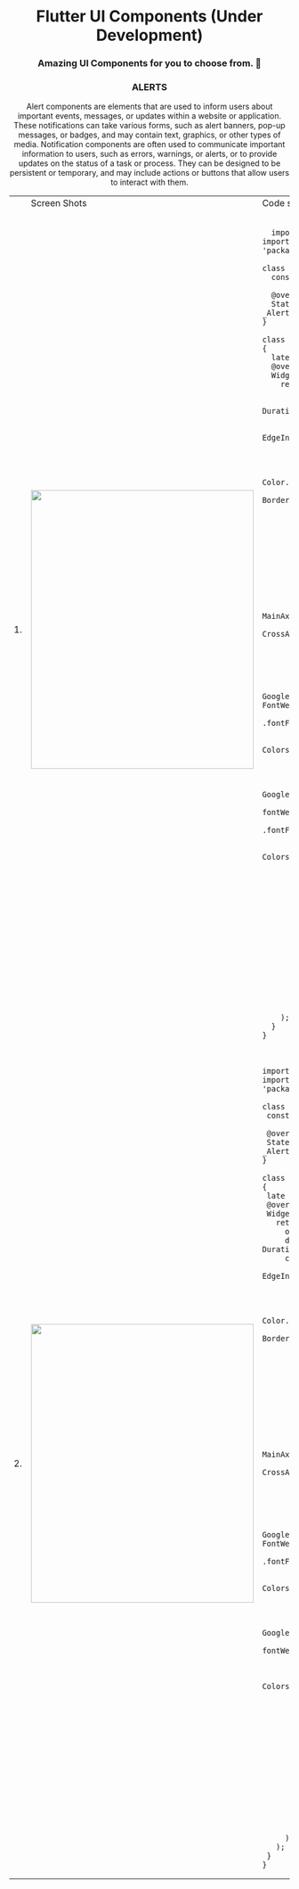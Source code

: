 <h1 align=center> Flutter UI Components (Under Development) </h1>
<h3 align=center> Amazing UI Components for you to choose from. 📜 </h3>
<h3 align=center> ALERTS</h3>
<p align=center>
  Alert components are elements that are used to inform users about important events, messages, or updates within a website or application. These notifications can take various forms, such as alert banners, pop-up messages, or badges, and may contain text, graphics, or other types of media. Notification components are often used to communicate important information to users, such as errors, warnings, or alerts, or to provide updates on the status of a task or process. They can be designed to be persistent or temporary, and may include actions or buttons that allow users to interact with them.
</p>

<table>
  <tr>
    <td></td>
    <td>Screen Shots</td>
    <td>Code snippets</td>
  </tr>
  <tr>
    <td>1.</td>
    <td><img src="https://github.com/Clueless-Community/flutter-ui-components/blob/main/assets/Screenshots/banner.jpg" width=400 height=500></td>
    <td>
    
```flutter

  import 'package:flutter/material.dart';
import 'package:google_fonts/google_fonts.dart';

class Alert1 extends StatefulWidget {
  const Alert1({super.key});

  @override
  State<Alert1> createState() => _Alert1State();
}

class _Alert1State extends State<Alert1> {
  late bool _visible = true;
  @override
  Widget build(BuildContext context) {
    return AnimatedOpacity(
      opacity: _visible ? 1.0 : 0.0,
      duration: const Duration(milliseconds: 500),
      child: Container(
        padding: const EdgeInsets.symmetric(horizontal: 15),
        height: 68,
        width: double.infinity,
        decoration: BoxDecoration(
            color: const Color.fromRGBO(206, 24, 33, 1),
            borderRadius: BorderRadius.circular(8)),
        child: Row(
          children: [
            const Icon(
              Icons.info,
              color: Colors.white,
            ),
            const SizedBox(
              width: 15,
            ),
            Expanded(
              child: Column(
                mainAxisAlignment: MainAxisAlignment.center,
                crossAxisAlignment: CrossAxisAlignment.start,
                children: [
                  Text(
                    'Message',
                    style: TextStyle(
                        fontFamily:
                            GoogleFonts.publicSans(fontWeight: FontWeight.w600)
                                .fontFamily,
                        fontSize: 18,
                        color: Colors.white),
                  ),
                  Text('Description',
                      style: TextStyle(
                          fontFamily: GoogleFonts.publicSans(
                                  fontWeight: FontWeight.w400)
                              .fontFamily,
                          fontSize: 18,
                          color: Colors.white)),
                ],
              ),
            ),
            InkWell(
              onTap: () {
                setState(() {
                  _visible = !_visible;
                });
              },
              child: const Icon(
                Icons.cancel_sharp,
                color: Colors.white,
              ),
            )
          ],
        ),
      ),
    );
  }
}

```

</td>
  </tr>
 <tr>
 <td>2.</td>
 <td><img src="https://github.com/Clueless-Community/flutter-ui-components/blob/main/assets/Screenshots/banner.jpg" width=400 height=500></td>
  <td>
    
 ```flutter
    
import 'package:flutter/material.dart';
import 'package:google_fonts/google_fonts.dart';

class Alert2 extends StatefulWidget {
  const Alert2({super.key});

  @override
  State<Alert2> createState() => _Alert2State();
}

class _Alert2State extends State<Alert2> {
  late bool _visible = true;
  @override
  Widget build(BuildContext context) {
    return AnimatedOpacity(
      opacity: _visible ? 1.0 : 0.0,
      duration: const Duration(milliseconds: 500),
      child: Container(
        padding: const EdgeInsets.symmetric(horizontal: 15),
        height: 68,
        width: double.infinity,
        decoration: BoxDecoration(
            color: const Color.fromRGBO(253, 192, 78, 1),
            borderRadius: BorderRadius.circular(8)),
        child: Row(
          children: [
            const Icon(
              Icons.info,
              color: Colors.black,
            ),
            const SizedBox(
              width: 15,
            ),
            Expanded(
              child: Column(
                mainAxisAlignment: MainAxisAlignment.center,
                crossAxisAlignment: CrossAxisAlignment.start,
                children: [
                  Text(
                    'Message',
                    style: TextStyle(
                        fontFamily:
                            GoogleFonts.publicSans(fontWeight: FontWeight.w600)
                                .fontFamily,
                        fontSize: 18,
                        color: Colors.black),
                  ),
                  Text('Description',
                      style: TextStyle(
                          fontFamily: GoogleFonts.publicSans(
                                  fontWeight: FontWeight.w400)
                              .fontFamily,
                          fontSize: 18,
                          color: Colors.black)),
                ],
              ),
            ),
            InkWell(
              onTap: () {
                setState(() {
                  _visible = !_visible;
                });
              },
              child: const Icon(
                Icons.cancel_sharp,
                color: Colors.black,
              ),
            )
          ],
        ),
      ),
    );
  }
}

 ```
 
  </td>
  </tr>
    
</table>
